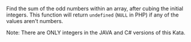 Find the sum of the odd numbers within an array, after cubing the initial integers. This function will return `undefined` (`NULL` in PHP) if any of the values aren't numbers. 

Note: There are ONLY integers in the JAVA and C# versions of this Kata.
